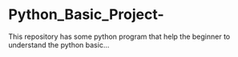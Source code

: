 # Python_Basic_Project-
This repository has some python program that help the beginner to understand the python basic...
